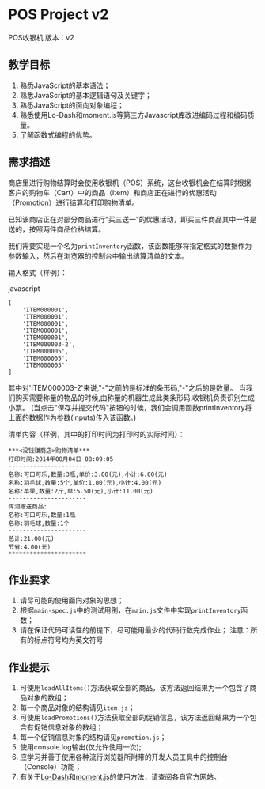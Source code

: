 # POS Project v2

POS收银机 版本：v2

## 教学目标

1. 熟悉JavaScript的基本语法；
2. 熟悉JavaScript的基本逻辑语句及关键字；
3. 熟悉JavaScript的面向对象编程；
4. 熟悉使用Lo-Dash和moment.js等第三方Javascript库改进编码过程和编码质量。
5. 了解函数式编程的优势。

## 需求描述

商店里进行购物结算时会使用收银机（POS）系统，这台收银机会在结算时根据客户的购物车（Cart）中的商品（Item）和商店正在进行的优惠活动（Promotion）进行结算和打印购物清单。

已知该商店正在对部分商品进行“买三送一”的优惠活动，即买三件商品其中一件是送的，按照两件商品价格结算。

我们需要实现一个名为```printInventory```函数，该函数能够将指定格式的数据作为参数输入，然后在浏览器的控制台中输出结算清单的文本。

输入格式（样例）：

javascript

	[
    	'ITEM000001',
    	'ITEM000001',
    	'ITEM000001',
    	'ITEM000001',
    	'ITEM000001',
    	'ITEM000003-2',
    	'ITEM000005',
    	'ITEM000005',
    	'ITEM000005'
	]

其中对'ITEM000003-2'来说,"-"之前的是标准的条形码,"-"之后的是数量。
当我们购买需要称量的物品的时候,由称量的机器生成此类条形码,收银机负责识别生成小票。
(当点击"保存并提交代码"按钮的时候，我们会调用函数printInventory将上面的数据作为参数(inputs)传入该函数。)


清单内容（样例，其中的打印时间为打印时的实际时间）：

```
***<没钱赚商店>购物清单***
打印时间:2014年08月04日 08:09:05
----------------------
名称:可口可乐,数量:3瓶,单价:3.00(元),小计:6.00(元)
名称:羽毛球,数量:5个,单价:1.00(元),小计:4.00(元)
名称:苹果,数量:2斤,单:5.50(元),小计:11.00(元)
----------------------
挥泪赠送商品:
名称:可口可乐,数量:1瓶
名称:羽毛球,数量:1个
----------------------
总计:21.00(元)
节省:4.00(元)
**********************
```

## 作业要求

1. 请尽可能的使用面向对象的思想；
2. 根据```main-spec.js```中的测试用例，在```main.js```文件中实现```printInventory```函数；
3. 请在保证代码可读性的前提下，尽可能用最少的代码行数完成作业；
注意：所有的标点符号均为英文符号

## 作业提示

1. 可使用```loadAllItems()```方法获取全部的商品，该方法返回结果为一个包含了商品对象的数组；
2. 每一个商品对象的结构请见```item.js```；
3. 可使用```loadPromotions()```方法获取全部的促销信息，该方法返回结果为一个包含有促销信息对象的数组；
4. 每一个促销信息对象的结构请见```promotion.js```；
5. 使用console.log输出(仅允许使用一次);
6. 应学习并善于使用各种流行浏览器所附带的开发人员工具中的控制台（Console）功能；
7. 有关于[Lo-Dash](http://lodash.com)和[moment.js](http://momentjs.com)的使用方法，请查阅各自官方网站。
